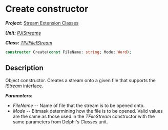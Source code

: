 # Create constructor

***Project:*** [Stream Extension Classes](../API.md)

***Unit:*** [_PJIStreams_](./PJIStreams.md)

***Class:*** [_TPJFileIStream_](./TPJFileIStream.md)

```pascal
constructor Create(const FileName: string; Mode: Word);
```

## Description

Object constructor. Creates a stream onto a given file that supports the _IStream_ interface.

***Parameters:***

* _FileName_ -- Name of file that the stream is to be opened onto.
* _Mode_ -- Bitmask determining how the file is to be opened. Valid values are the same as those used in the _TFileStream_ constructor with the same parameters from Delphi's _Classes_ unit.
